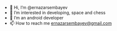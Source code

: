 - 👋 Hi, I’m @ernazarsembayev
- 👀 I’m interested in developing, space and chess
- 🌱 I’m an android developer
- 📫 How to reach me ernazarsembayev@gmail.com

